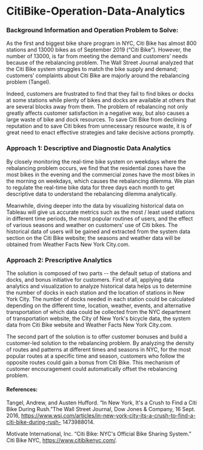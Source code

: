 # CitiBike-Operation-Data-Analytics


### Background Information and Operation Problem to Solve:

As the first and biggest bike share program in NYC, Citi Bike has almost 800 stations and 13000 bikes as of September 2019 (“Citi Bike”). However, the number of 13000, is far from meeting the demand and customers’ needs because of the rebalancing problem. The Wall Street Journal analyzed that the Citi Bike system struggles to match the bike supply and demand; customers’ complaints about Citi Bike are majorly around the rebalancing problem (Tangel).

Indeed, customers are frustrated to find that they fail to find bikes or docks at some stations while plenty of bikes and docks are available at others that are several blocks away from them. The problem of rebalancing not only greatly affects customer satisfaction in a negative way, but also causes a large waste of bike and dock resources. To save Citi Bike from declining reputation and to save Citi bikes from unnecessary resource waste, it is of great need to enact effective strategies and take decisive actions promptly.


### Approach 1: Descriptive and Diagnostic Data Analytics

By closely monitoring the real-time bike system on weekdays where the rebalancing problem occurs, we find that the residential zones have the most bikes in the evening and the commercial zones have the most bikes in the morning on weekdays, which causes the rebalancing dilemma. We plan to regulate the real-time bike data for three days each month to get descriptive data to understand the rebalancing dilemma analytically.

Meanwhile, diving deeper into the data by visualizing historical data on Tableau will give us accurate metrics such as the most / least used stations in different time periods, the most popular routines of users, and the effect of various seasons and weather on customers’ use of Citi bikes. The historical data of users will be gained and extracted from the system data section on the Citi Bike website; the seasons and weather data will be obtained from Weather Facts New York City.com.


### Approach 2: Prescriptive Analytics

The solution is composed of two parts -- the default setup of stations and docks, and bonus initiative for customers. First of all, applying data analytics and visualization to analyze historical data helps us to determine the number of docks in each station and the location of stations in New York City. The number of docks needed in each station could be calculated depending on the different time, location, weather, events, and alternative transportation of which data could be collected from the NYC department of transportation website, the City of New York's bicycle data, the system data from Citi Bike website and Weather Facts New York City.com.

The second part of the solution is to offer customer bonuses and build a customer-led solution to the rebalancing problem. By analyzing the density of routes and patterns at different times and seasons in NYC, for the most popular routes at a specific time and season, customers who follow the opposite routes could gain a bonus from Citi Bike. This mechanism of customer encouragement could automatically offset the rebalancing problem.



#### References:

Tangel, Andrew, and Austen Hufford. “In New York, It's a Crush to Find a Citi Bike During Rush.”The Wall Street Journal, Dow Jones & Company, 16 Sept. 2016, https://www.wsj.com/articles/in-new-york-city-its-a-crush-to-find-a-citi-bike-during-rush- 1473988014.

Motivate International, Inc. “Citi Bike: NYC's Official Bike Sharing System.” Citi Bike NYC, https://www.citibikenyc.com/.
